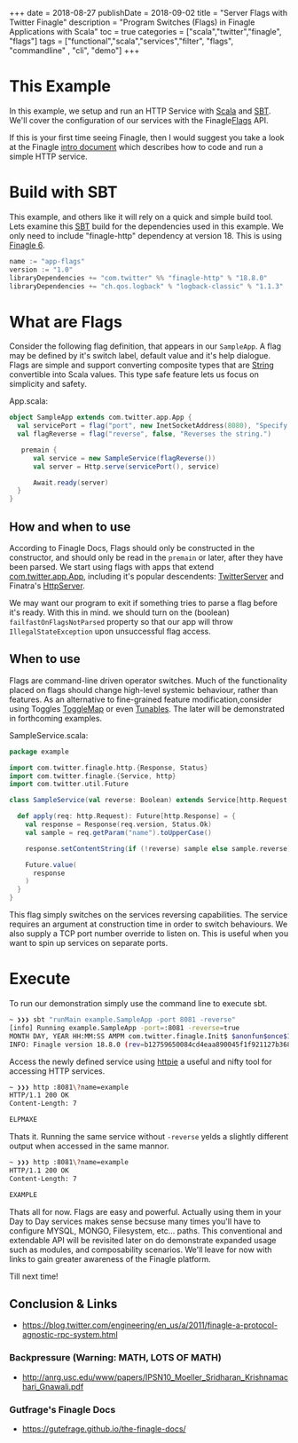 +++
date = 2018-08-27
publishDate = 2018-09-02
title = "Server Flags with Twitter Finagle"
description = "Program Switches (Flags) in Finagle Applications with Scala"
toc = true
categories = ["scala","twitter","finagle", "flags"]
tags = ["functional","scala","services","filter", "flags", "commandline" , "cli", "demo"]
+++

# This Example

In this example, we setup and run an HTTP Service with [Scala](https://www.scala-lang.org/) and [SBT](https://www.scala-sbt.org/). We'll cover the configuration of our services with the Finagle[Flags](https://twitter.github.io/finatra/user-guide/getting-started/flags.html) API.

If this is your first time seeing Finagle, then I would suggest you take a look at the Finagle [intro document](https://github.com/marios-code-path/scala-finagle/tree/master/lean) which describes how to code and run a simple HTTP service.

# Build with SBT

This example, and others like it will rely on a quick and simple build tool. Lets examine this [SBT](https://www.scala-sbt.org/) build for the dependencies used in this example. We only need to include "finagle-http" dependency at version 18. This is using [Finagle 6](https://twitter.github.io/finagle/guide/changelog.html).

```c
name := "app-flags"
version := "1.0"
libraryDependencies += "com.twitter" %% "finagle-http" % "18.8.0"
libraryDependencies += "ch.qos.logback" % "logback-classic" % "1.1.3"
```

# What are Flags

Consider the following flag definition, that appears in our `SampleApp`. A flag may be defined by it's switch label, default value and it's help dialogue. Flags are simple and support converting composite types that are [String](http://rick-roll-dot-com) convertible into Scala values. This type safe feature lets us focus on simplicity and safety.

App.scala:

```scala
object SampleApp extends com.twitter.app.App {
  val servicePort = flag("port", new InetSocketAddress(8080), "Specify TCP port to listen on")
  val flagReverse = flag("reverse", false, "Reverses the string.")

   premain {
      val service = new SampleService(flagReverse())
      val server = Http.serve(servicePort(), service)

      Await.ready(server)
  }
}
```

## How and when to use

According to Finagle Docs, Flags should only be constructed in the constructor, and should only be read in the `premain` or later, after they have been parsed. We start using flags with apps that extend [com.twitter.app.App](https://twitter.github.io/util/docs/com/twitter/app/App.html), including it's popular descendents: [TwitterServer](https://github.com/twitter/twitter-server) and Finatra's [HttpServer](https://twitter.github.io/finatra/user-guide/http/server.html).

We may want our program to exit if something tries to parse a flag before it's ready. With this in mind. we should turn on the (boolean) `failfastOnFlagsNotParsed` property so that our app will throw `IllegalStateException` upon unsuccessful flag access.

## When to use

Flags are command-line driven operator switches. Much of the functionality placed on flags should change high-level systemic behaviour, rather than features.  As an alternative to fine-grained feature modification,consider using Toggles [ToggleMap](https://twitter.github.io/finagle/docs/com/twitter/finagle/toggle/ToggleMap.html) or even [Tunables](https://twitter.github.io/finagle/docs/com/twitter/finagle/tunable/index.html). The later will be demonstrated in forthcoming examples.

SampleService.scala:

```scala
package example

import com.twitter.finagle.http.{Response, Status}
import com.twitter.finagle.{Service, http}
import com.twitter.util.Future

class SampleService(val reverse: Boolean) extends Service[http.Request, http.Response] {

  def apply(req: http.Request): Future[http.Response] = {
    val response = Response(req.version, Status.Ok)
    val sample = req.getParam("name").toUpperCase()

    response.setContentString(if (!reverse) sample else sample.reverse)

    Future.value(
      response
    )
  }
}
```

This flag simply switches on the services reversing capabilities. The service requires an argument at construction time in order to switch behaviours. We also supply a TCP port number override to listen on. This is useful when you want to spin up services on separate ports.

# Execute

To run our demonstration simply use the command line to execute sbt.

```sh
~ ❯❯❯ sbt "runMain example.SampleApp -port 8081 -reverse"
[info] Running example.SampleApp -port=:8081 -reverse=true
MONTH DAY, YEAR HH:MM:SS AMPM com.twitter.finagle.Init$ $anonfun$once$1
INFO: Finagle version 18.8.0 (rev=b12759650084cd4eaa890045f1f921127b368d20) built at 20180806-152739
```

Access the newly defined service using [httpie](https://httpie.org/) a useful and nifty tool for accessing HTTP services.

```sh
~ ❯❯❯ http :8081\?name=example
HTTP/1.1 200 OK
Content-Length: 7

ELPMAXE
```

Thats it. Running the same service without `-reverse` yelds a slightly different output when accessed in the same mannor.


```sh
~ ❯❯❯ http :8081\?name=example
HTTP/1.1 200 OK
Content-Length: 7

EXAMPLE
```

Thats all for now. Flags are easy and powerful. Actually using them in your Day to Day services makes sense becsuse many times you'll have to configure MYSQL, MONGO, Filesystem, etc... paths. This conventional and extendable API will be revisited later on do demonstrate expanded usage such as modules, and composability scenarios. We'll leave for now with links to gain greater awareness of the Finagle platform.

Till next time!

## Conclusion & Links

* https://blog.twitter.com/engineering/en_us/a/2011/finagle-a-protocol-agnostic-rpc-system.html

### Backpressure (Warning: MATH, LOTS OF MATH)

* http://anrg.usc.edu/www/papers/IPSN10_Moeller_Sridharan_Krishnamachari_Gnawali.pdf

### Gutfrage's Finagle Docs

* https://gutefrage.github.io/the-finagle-docs/
